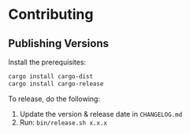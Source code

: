 # Contributing

## Publishing Versions

Install the prerequisites:

```bash
cargo install cargo-dist
cargo install cargo-release
```

To release, do the following:

1. Update the version & release date in `CHANGELOG.md`
2. Run: `bin/release.sh x.x.x`
